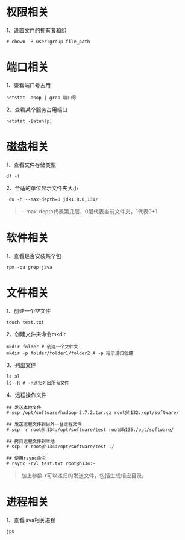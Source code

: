 # 权限相关
1、设置文件的拥有者和组
```
# chown -R user:group file_path
```
# 端口相关
1、查看端口号占用
```
netstat -anop | grep 端口号
```
2、查看某个服务占用端口
```
netstat -[atunlp]
```

# 磁盘相关
1、查看文件存储类型
```
df -t
```

2、合适的单位显示文件夹大小
```
 du -h --max-depth=0 jdk1.8.0_131/
```
> --max-depth代表第几层，0层代表当前文件夹，1代表0+1.

# 软件相关
1、查看是否安装某个包
```
rpm -qa grep|java
```

# 文件相关
1、创建一个空文件
```
touch test.txt
```

2、创建文件夹命令mkdir
```
mkdir folder # 创建一个文件夹
mkdir -p folder/folder1/folder2 # -p 指示递归创建
```

3、列出文件
```
ls al
ls -R # -R递归列出所有文件
```

4、远程操作文件
```
## 发送本地文件
# scp /opt/software/hadoop-2.7.2.tar.gz root@h132:/opt/software/ 

## 发送远程文件到另外一台远程文件
# scp -r root@h134:/opt/software/test root@h135:/opt/software/

## 拷贝远程文件到本地
# scp -r root@h134:/opt/software/test ./

## 使用rsync命令
# rsync -rvl test.txt root@h134:~ 
```

> 加上参数-r可以递归的发送文件，包括生成相应目录。

# 进程相关
1、查看java相关进程
```
jps
```